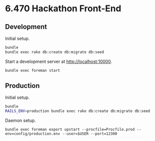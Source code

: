 # 6.470 Hackathon Front-End

## Development

Initial setup.

```bash
bundle
bundle exec rake db:create db:migrate db:seed
```

Start a development server at [http://localhost:10000](http://localhost:10000).

```bash
bundle exec foreman start
```

## Production

Initial setup.

```bash
bundle
RAILS_ENV=production bundle exec rake db:create db:migrate db:seed
```

Daemon setup.

```
bundle exec foreman export upstart --procfile=Procfile.prod --env=config/production.env --user=$USER --port=12300
```
